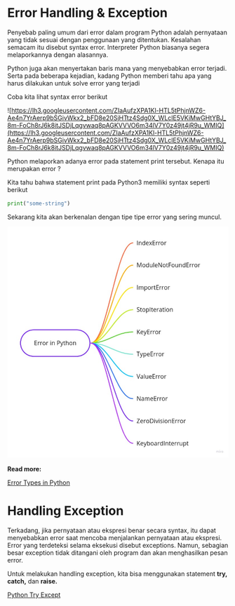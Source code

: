 # Error Handling & Exception

Penyebab paling umum dari error dalam program Python adalah pernyataan yang tidak sesuai dengan penggunaan yang ditentukan. Kesalahan semacam itu disebut syntax error. Interpreter Python biasanya segera melaporkannya dengan alasannya.

Python juga akan menyertakan baris mana yang menyebabkan error terjadi. Serta pada beberapa kejadian, kadang Python memberi tahu apa yang harus dilakukan untuk solve error yang terjadi

Coba kita lihat syntax error berikut

![https://lh3.googleusercontent.com/ZIaAufzXPA1Kl-HTL5tPhjnWZ6-Ae4n7YrAerp9bSGivWkx2_bFD8e20SjHTtz4Sdg0X_WLclE5VKiMwGHtYBJ_8m-FoCh8rJ6k8itJSDjLqgvwaq8pAGKVVVO6m34lV7Y0z49jt4jR9u_WMIQ](https://lh3.googleusercontent.com/ZIaAufzXPA1Kl-HTL5tPhjnWZ6-Ae4n7YrAerp9bSGivWkx2_bFD8e20SjHTtz4Sdg0X_WLclE5VKiMwGHtYBJ_8m-FoCh8rJ6k8itJSDjLqgvwaq8pAGKVVVO6m34lV7Y0z49jt4jR9u_WMIQ)

Python melaporkan adanya error pada statement print tersebut. Kenapa itu merupakan error ?

Kita tahu bahwa statement print pada Python3 memiliki syntax seperti berikut

```python
print("some-string")
```

Sekarang kita akan berkenalan dengan tipe tipe error yang sering muncul.

![error python Mind Map.jpg](Error%20Handling%20&%20Exception%205c847be280ef4c21bea81f0f7a7c308e/error_python_Mind_Map.jpg)

**Read more:** 

[Error Types in Python](https://www.tutorialsteacher.com/python/error-types-in-python)

# Handling Exception

Terkadang, jika pernyataan atau ekspresi benar secara syntax, itu dapat menyebabkan error saat mencoba menjalankan pernyataan atau ekspresi. Error yang terdeteksi selama eksekusi disebut exceptions. Namun, sebagian besar exception tidak ditangani oleh program dan akan menghasilkan pesan error.

Untuk melakukan handling exception, kita bisa menggunakan statement **try,** **catch,** dan **raise.**

[Python Try Except](https://www.w3schools.com/python/python_try_except.asp)